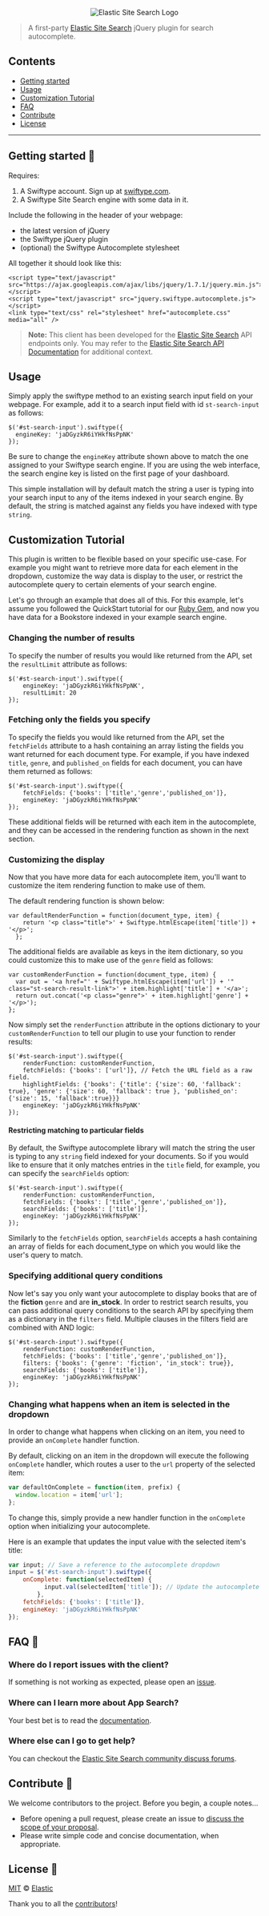 <p align="center"><img src="https://github.com/swiftype/swiftype-search-jquery/blob/master/logo-app-search.png?raw=true" alt="Elastic Site Search Logo"></p>

> A first-party [Elastic Site Search](https://swiftype.com/documentation/site-search/overview) jQuery plugin for search autocomplete.

## Contents

+ [Getting started](#getting-started-)
+ [Usage](#usage)
+ [Customization Tutorial](#customization-tutorial)
+ [FAQ](#faq-)
+ [Contribute](#contribute-)
+ [License](#license-)

***

## Getting started 🐣

Requires:

1. A Swiftype account. Sign up at [swiftype.com](http://www.swiftype.com).
2. A Swiftype Site Search engine with some data in it.

Include the following in the header of your webpage:

* the latest version of jQuery
* the Swiftype jQuery plugin
* (optional) the Swiftype Autocomplete stylesheet

All together it should look like this:

	<script type="text/javascript" src="https://ajax.googleapis.com/ajax/libs/jquery/1.7.1/jquery.min.js"></script>
	<script type="text/javascript" src="jquery.swiftype.autocomplete.js"></script>
	<link type="text/css" rel="stylesheet" href="autocomplete.css" media="all" />

> **Note:** This client has been developed for the [Elastic Site Search](https://www.swiftype.com/site-search) API endpoints only. You may refer to the [Elastic Site Search API Documentation](https://swiftype.com/documentation/site-search/overview) for additional context.

## Usage

Simply apply the swiftype method to an existing search input field on your webpage. For example, add it to a search input field with id `st-search-input` as follows:

	$('#st-search-input').swiftype({
	  engineKey: 'jaDGyzkR6iYHkfNsPpNK'
	});

Be sure to change the `engineKey` attribute shown above to match the one assigned to your Swiftype search engine. If you are using the web interface, the search engine key is listed on the first page of your dashboard.

This simple installation will by default match the string a user is typing into your search input to any of the items indexed in your search engine. By default, the string is matched against any fields you have indexed with type `string`.

## Customization Tutorial

This plugin is written to be flexible based on your specific use-case.
For example you might want to retrieve more data for each element in the dropdown, customize
the way data is display to the user, or restrict the autocomplete query to certain elements of your search engine.

Let's go through an example that does all of this. For this example, let's assume you followed the QuickStart tutorial for our [Ruby Gem](https://github.com/swiftype/swiftype-rb), and now you have data for a Bookstore indexed in your example search engine.

### Changing the number of results

To specify the number of results you would like returned from the API, set the `resultLimit` attribute as follows:

	$('#st-search-input').swiftype({
		engineKey: 'jaDGyzkR6iYHkfNsPpNK',
		resultLimit: 20
	});

### Fetching only the fields you specify

To specify the fields you would like returned from the API, set the `fetchFields` attribute to a hash containing an array listing the fields you want returned for each document type. For example, if you have indexed `title`, `genre`, and `published_on` fields for each document, you can have them returned as follows:

	$('#st-search-input').swiftype({
		fetchFields: {'books': ['title','genre','published_on']},
		engineKey: 'jaDGyzkR6iYHkfNsPpNK'
	});

These additional fields will be returned with each item in the autocomplete, and they can be accessed in the rendering function as shown in the next section.

### Customizing the display

Now that you have more data for each autocomplete item, you'll want to customize the item rendering function to make use of them.

The default rendering function is shown below:

	var defaultRenderFunction = function(document_type, item) {
	    return '<p class="title">' + Swiftype.htmlEscape(item['title']) + '</p>';
	  };

The additional fields are available as keys in the item dictionary, so you could customize this to make use of the `genre` field as follows:

	var customRenderFunction = function(document_type, item) {
	  var out = '<a href="' + Swiftype.htmlEscape(item['url']) + '" class="st-search-result-link">' + item.highlight['title'] + '</a>';
	  return out.concat('<p class="genre">' + item.highlight['genre'] + '</p>');
	};

Now simply set the `renderFunction` attribute in the options dictionary to your `customRenderFunction` to tell our plugin to use your function to render results:

	$('#st-search-input').swiftype({
		renderFunction: customRenderFunction,
		fetchFields: {'books': ['url']}, // Fetch the URL field as a raw field.
		highlightFields: {'books': {'title': {'size': 60, 'fallback': true}, 'genre': {'size': 60, 'fallback': true }, 'published_on': {'size': 15, 'fallback':true}}}
		engineKey: 'jaDGyzkR6iYHkfNsPpNK'
	});


#### Restricting matching to particular fields

By default, the Swiftype autocomplete library will match the string the user is typing to any `string` field indexed for your documents. So if you would like to ensure that it only matches entries in the `title` field, for example, you can specify the `searchFields` option:

	$('#st-search-input').swiftype({
		renderFunction: customRenderFunction,
		fetchFields: {'books': ['title','genre','published_on']},
		searchFields: {'books': ['title']},
		engineKey: 'jaDGyzkR6iYHkfNsPpNK'
	});

Similarly to the `fetchFields` option, `searchFields` accepts a hash containing an array of fields for each document_type on which you would like the user's query to match.

### Specifying additional query conditions

Now let's say you only want your autocomplete to display books that are of the **fiction** `genre` and are **in_stock**. In order to restrict search results, you can pass additional query conditions to the search API by specifying them as a dictionary in the `filters` field. Multiple clauses in the filters field are combined with AND logic:


	$('#st-search-input').swiftype({
		renderFunction: customRenderFunction,
		fetchFields: {'books': ['title','genre','published_on']},
		filters: {'books': {'genre': 'fiction', 'in_stock': true}},
		searchFields: {'books': ['title']},
		engineKey: 'jaDGyzkR6iYHkfNsPpNK'
	});

### Changing what happens when an item is selected in the dropdown

In order to change what happens when clicking on an item, you need to provide an `onComplete` handler function.

By default, clicking on an item in the dropdown will execute the following `onComplete` handler, which routes a user to the `url` property of the selected item:

```javascript
var defaultOnComplete = function(item, prefix) {
  window.location = item['url'];
};
```

To change this, simply provide a new handler function in the `onComplete` option when initializing your autocomplete.

Here is an example that updates the input value with the selected item's title:

```javascript
var input; // Save a reference to the autocomplete dropdown
input = $('#st-search-input').swiftype({
	onComplete: function(selectedItem) {
          input.val(selectedItem['title']); // Update the autocomplete dropdown's value
        },
	fetchFields: {'books': ['title']},
	engineKey: 'jaDGyzkR6iYHkfNsPpNK'
});
```

## FAQ 🔮

### Where do I report issues with the client?

If something is not working as expected, please open an [issue](https://github.com/swiftype/swiftype-search-jquery/issues/new).

### Where can I learn more about App Search?

Your best bet is to read the [documentation](https://swiftype.com/documentation/site-search).

### Where else can I go to get help?

You can checkout the [Elastic Site Search community discuss forums](https://discuss.elastic.co/c/site-search).

## Contribute 🚀

We welcome contributors to the project. Before you begin, a couple notes...

+ Before opening a pull request, please create an issue to [discuss the scope of your proposal](https://github.com/swiftype/swiftype-search-jquery/issues).
+ Please write simple code and concise documentation, when appropriate.

## License 📗

[MIT](https://github.com/swiftype/swiftype-search-jquery/blob/master/LICENSE) © [Elastic](https://github.com/elastic)

Thank you to all the [contributors](https://github.com/swiftype/swiftype-search-jquery/graphs/contributors)!
